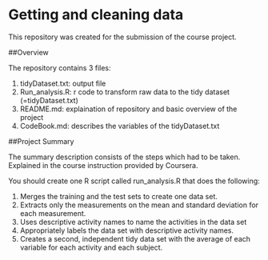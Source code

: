 # Getting and cleaning data

This repository was created for the submission of the course project.

##Overview

The repository contains 3 files:

1. tidyDataset.txt: output file
2. Run_analysis.R: r code to transform raw data to the tidy dataset (=tidyDataset.txt)
2. README.md: explaination of repository and basic overview of the project
3. CodeBook.md: describes the variables of the tidyDataset.txt

##Project Summary

The summary description consists of the steps which had to be taken. 
Explained in the course instruction provided by Coursera.

You should create one R script called run_analysis.R that does the following:

1. Merges the training and the test sets to create one data set. 
2. Extracts only the measurements on the mean and standard deviation for each measurement. 
3. Uses descriptive activity names to name the activities in the data set 
4. Appropriately labels the data set with descriptive activity names. 
5. Creates a second, independent tidy data set with the average of each variable for each activity and each subject.
